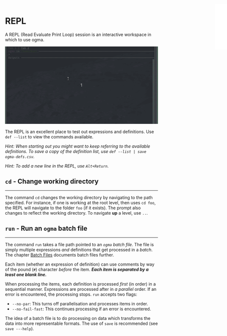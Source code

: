 <iframe src="../.ibox.html?raw=true" style="border:none; position:fixed; width:40px; right:0; z-index=999;"></iframe>

# REPL

A REPL (Read Evaluate Print Loop) session is an interactive workspace in which to use ogma.

![](../assets/repl-1.gif?raw=true)

The REPL is an excellent place to test out expressions and definitions.
Use `def --list` to view the commands available.

_Hint: When starting out you might want to keep referring to the available definitions.
To save a copy of the definition list, use `def --list | save ogma-defs.csv`._

_Hint: To add a new line in the REPL, use `Alt+Return`._

## `cd` - Change working directory
---
The command `cd` changes the working directory by navigating to the path specified. For
instance, if one is working at the root level, then uses `cd foo`, the REPL will navigate
to the folder `foo` (if it exists). The prompt also changes to reflect the working
directory. To navigate **up** a level, use `..`.

## `run` - Run an `ogma` batch file
---
The command `run` takes a file path pointed to an _`ogma` batch file_. The file is simply
multiple expressions _and_ definitions that get processed in a _batch_. 
The chapter [Batch Files](../09%20Batch%20Files.md?book=true) documents batch files further.

Each item (whether an expression of definition) can use comments by way of the pound (`#`)
character _before_ the item. **_Each item is separated by a least one blank line._**

When processing the items, each definition is processed _first_ (in order) in a sequential
manner. Expressions are processed after in _a parallel_ order. If an error is encountered,
the processing stops. `run` accepts two flags:

- `--no-par`: This turns off parallelisation and processes items in order.
- `--no-fail-fast`: This continues processing if an error is encountered.

The idea of a batch file is to do processing on data which transforms the data into more
representable formats. The use of `save` is recommended (see `save ---help`).
